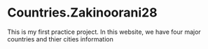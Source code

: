 # Countries.Zakinoorani28
This is my first practice project.
In this website, we have four major countries and thier cities information
